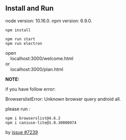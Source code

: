 

## Install and Run

node version: 10.16.0.
npm version: 6.9.0.

```
npm install

npm run start
npm run electron
```

open <br/> &nbsp;&nbsp;&nbsp;&nbsp;localhost:3000/welcome.html <br/> or <br/> &nbsp;&nbsp;&nbsp;&nbsp;localhost:3000/plan.html


__NOTE:__

if you have follow error:

BrowserslistError: Unknown browser query android all. 

please run :

```
npm i browserslist@4.6.2
npm i caniuse-lite@1.0.30000974
```

by [issue #7239](https://github.com/facebook/create-react-app/issues/7239#issuecomment-503389061)


